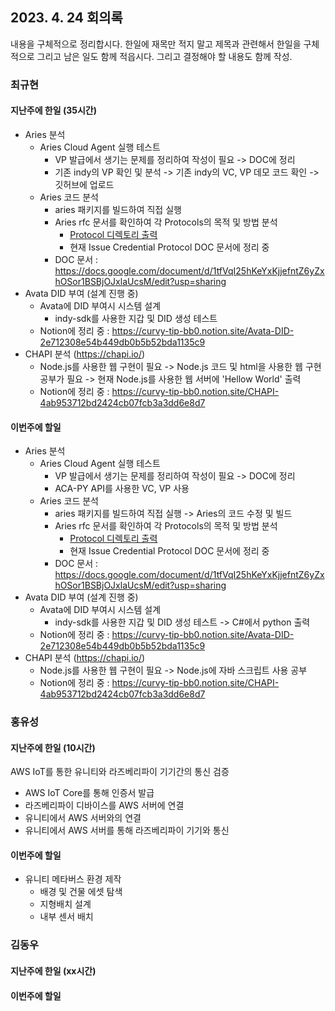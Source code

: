 ## 2023. 4. 24 회의록

내용을 구체적으로 정리합시다. 한일에 재목만 적지 말고 제목과 관련해서 한일을 구체적으로 그리고 남은 일도 함께 적읍시다. 그리고 결정해야 할 내용도 함께 작성. 

### 최규현

#### 지난주에 한일 (35시간)
  - Aries 분석
    - Aries Cloud Agent 실행 테스트
      - VP 발급에서 생기는 문제를 정리하여 작성이 필요 -> DOC에 정리
      - 기존 indy의 VP 확인 및 분석 -> 기존 indy의 VC, VP 데모 코드 확인 -> 깃허브에 업로드
    - Aries 코드 분석
      - aries 패키지를 빌드하여 직접 실행
      - Aries rfc 문서를 확인하여 각 Protocols의 목적 및 방법 분석
        - [Protocol 디렉토리 출력](/HyperledgerAries/aries-python-test/README.md) 
        - 현재  Issue Credential Protocol DOC 문서에 정리 중
      - DOC 문서 : https://docs.google.com/document/d/1tfVqI25hKeYxKjjefntZ6yZxhOSor1BSBjOJxlaUcsM/edit?usp=sharing
  - Avata DID 부여 (설계 진행 중)
    - Avata에 DID 부여시 시스템 설계
      - indy-sdk를 사용한 지갑 및 DID 생성 테스트
    - Notion에 정리 중 : https://curvy-tip-bb0.notion.site/Avata-DID-2e712308e54b449db0b5b52bda1135c9
  - CHAPI 분석 (https://chapi.io/)
    - Node.js를 사용한 웹 구현이 필요 -> Node.js 코드 및 html을 사용한 웹 구현 공부가 필요 -> 현재 Node.js를 사용한 웹 서버에 'Hellow World' 출력
    - Notion에 정리 중 : https://curvy-tip-bb0.notion.site/CHAPI-4ab953712bd2424cb07fcb3a3dd6e8d7

#### 이번주에 할일
  - Aries 분석
    - Aries Cloud Agent 실행 테스트
      - VP 발급에서 생기는 문제를 정리하여 작성이 필요 -> DOC에 정리
      - ACA-PY API를 사용한 VC, VP 사용  
    - Aries 코드 분석
      - aries 패키지를 빌드하여 직접 실행 -> Aries의 코드 수정 및 빌드
      - Aries rfc 문서를 확인하여 각 Protocols의 목적 및 방법 분석
        - [Protocol 디렉토리 출력](/HyperledgerAries/aries-python-test/README.md) 
        - 현재  Issue Credential Protocol DOC 문서에 정리 중
      - DOC 문서 : https://docs.google.com/document/d/1tfVqI25hKeYxKjjefntZ6yZxhOSor1BSBjOJxlaUcsM/edit?usp=sharing
  - Avata DID 부여 (설계 진행 중)
    - Avata에 DID 부여시 시스템 설계
      - indy-sdk를 사용한 지갑 및 DID 생성 테스트 -> C#에서 python 출력
    - Notion에 정리 중 : https://curvy-tip-bb0.notion.site/Avata-DID-2e712308e54b449db0b5b52bda1135c9
  - CHAPI 분석 (https://chapi.io/)
    - Node.js를 사용한 웹 구현이 필요 -> Node.js에 자바 스크립트 사용 공부
    - Notion에 정리 중 : https://curvy-tip-bb0.notion.site/CHAPI-4ab953712bd2424cb07fcb3a3dd6e8d7


### 홍유성

#### 지난주에 한일 (10시간)
AWS IoT를 통한 유니티와 라즈베리파이 기기간의 통신 검증
- AWS IoT Core를 통해 인증서 발급
- 라즈베리파이 디바이스를 AWS 서버에 연결
- 유니티에서 AWS 서버와의 연결
- 유니티에서 AWS 서버를 통해 라즈베리파이 기기와 통신



#### 이번주에 할일
- 유니티 메타버스 환경 제작
  - 배경 및 건물 에셋 탐색
  - 지형배치 설계
  - 내부 센서 배치

### 김동우

#### 지난주에 한일 (xx시간)



#### 이번주에 할일
